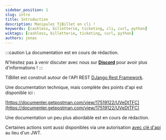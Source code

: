 ```yaml
---
sidebar_position: 1
slug: intro
title: Introduction
description: Manipulez TiBillet en cli !
keywords: [cashless, billetterie, ticketing, cli, curl, python]
wiktags: [cashless, billetterie, ticketing, curl, python]
authors: jonas
---
```


:::caution
La documentation est en cours de rédaction.

N'hésitez pas à venir discuter avec nous sur **[Discord](https://discord.gg/7FJvtYx)** pour avoir plus d'informations !
:::

TiBillet est construit autour de l'API REST [DJango Rest Framework](https://www.django-rest-framework.org/).

Une documentation technique, mais complète des points d'api est disponible ici :

[https://documenter.getpostman.com/view/17519122/UVeDtTFC](https://documenter.getpostman.com/view/17519122/UVeDtTFC)

Une documentation un peu plus abordable est en cours 
de rédaction.

Certaines actions sont aussi disponibles via une autorisation [avec clé d'api](/docs/api/apikey) au lieu d'un JWT.
